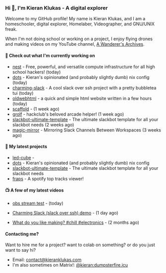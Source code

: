 ### Hi 👋, I'm Kieran Klukas - A digital explorer 

Welcome to my GitHub profile! My name is Kieran Klukas, and I am a homeschooler, digital explorer, Homelaber, Videographer, and GNU/UNIX freak.

When I'm not doing school or working on a project, I enjoy flying drones and making videos on my YouTube channel, [A Wanderer's Archives](https://youtube.com/@wanderer.archives).

#### 👷 Check out what I'm currently working on

- [nest](https://github.com/hackclub/nest) - Free, powerful, and versatile compute infrastructure for all high school hackers! (today)
- [dots](https://github.com/kcoderhtml/dots) - Kieran's opinionated (and probably slightly dumb) nix config (today)
- [charming-slack](https://github.com/kcoderhtml/charming-slack) - A cool slack over ssh project with a pretty bubbletea tui (today)
- [oldwebhtml](https://github.com/kcoderhtml/oldwebhtml) - a quick and simple html website written in a few hours (today)
- [scaffold](https://github.com/kcoderhtml/scaffold) -  (1 week ago)
- [grolf](https://github.com/kcoderhtml/grolf) - hackclub's beloved arcade helper! (1 week ago)
- [slackbot-ultimate-template](https://github.com/kcoderhtml/slackbot-ultimate-template) - The ultimate slackbot template for all your slackbot needs (2 weeks ago)
- [magic-mirror](https://github.com/thepurplebubble/magic-mirror) - Mirroring Slack Channels Between Workspaces (3 weeks ago)

#### 🌱 My latest projects

- [led-cube](https://github.com/kcoderhtml/led-cube) - 
- [dots](https://github.com/kcoderhtml/dots) - Kieran's opinionated (and probably slightly dumb) nix config
- [slackbot-ultimate-template](https://github.com/kcoderhtml/slackbot-ultimate-template) - The ultimate slackbot template for all your slackbot needs
- [fraps](https://github.com/kcoderhtml/fraps) - A spotify top tracks viewer!

#### 📺 A few of my latest videos

- [obs stream test](https://www.youtube.com/watch?v=zJZ2PaQFEDw) - (today)

- [Charming Slack (slack over ssh) demo](https://www.youtube.com/watch?v=A8s2hTrSAds) - (1 day ago)

- [What do you like making? #chill #electronics](https://www.youtube.com/watch?v=xL9Ex14aXOk) - (2 months ago)



#### Contacting me?

Want to hire me for a project? want to colab on something? or do you just want to say hi?

- Email: [contact@kieranklukas.com](mailto:contact@kieranklukas.com)
- I'm also sometimes on Matrix!: [@kieran:dumpsterfire.icu](https://matrix.to/#/@kieran.matrix.dumpsterfire.icu)